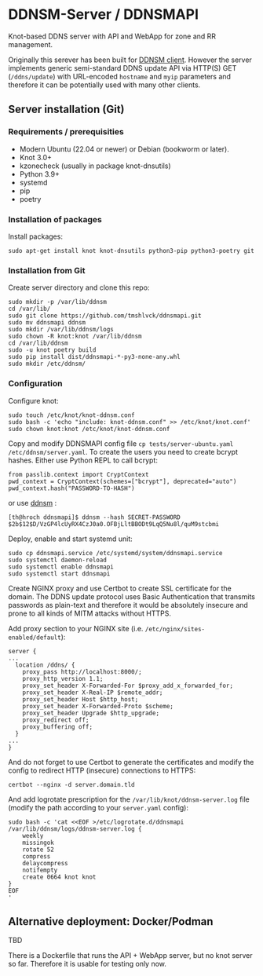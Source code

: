 # DDNSM-Server / DDNSMAPI

Knot-based DDNS server with API and WebApp for zone and RR management.

Originally this serever has been built for [DDNSM client](https://github.com/tmshlvck/ddnsm). However the
server implements generic semi-standard DDNS update API via HTTP(S) GET (`/ddns/update`) with URL-encoded
`hostname` and `myip` parameters and therefore it can be potentially used with many other clients.

## Server installation (Git)

### Requirements / prerequisities

* Modern Ubuntu (22.04 or newer) or Debian (bookworm or later).
* Knot 3.0+
* kzonecheck (usually in package knot-dnsutils)
* Python 3.9+
* systemd
* pip
* poetry

### Installation of packages

Install packages:
```
sudo apt-get install knot knot-dnsutils python3-pip python3-poetry git
```

### Installation from Git

Create server directory and clone this repo:
```
sudo mkdir -p /var/lib/ddnsm
cd /var/lib/
sudo git clone https://github.com/tmshlvck/ddnsmapi.git
sudo mv ddnsmapi ddnsm
sudo mkdir /var/lib/ddnsm/logs
sudo chown -R knot:knot /var/lib/ddnsm
cd /var/lib/ddnsm
sudo -u knot poetry build
sudo pip install dist/ddnsmapi-*-py3-none-any.whl
sudo mkdir /etc/ddnsm/
```

### Configuration
Configure knot:
```
sudo touch /etc/knot/knot-ddnsm.conf
sudo bash -c 'echo "include: knot-ddnsm.conf" >> /etc/knot/knot.conf'
sudo chown knot:knot /etc/knot/knot-ddnsm.conf
```

Copy and modify DDNSMAPI config file `cp tests/server-ubuntu.yaml /etc/ddnsm/server.yaml`.
To create the users you need to create bcrypt hashes. Either use Python REPL to call bcrypt:

```
from passlib.context import CryptContext
pwd_context = CryptContext(schemes=["bcrypt"], deprecated="auto")
pwd_context.hash("PASSWORD-TO-HASH")
```

or use [ddnsm](https://github.com/tmshlvck/ddnsm) :
```
[th@hroch ddnsmapi]$ ddnsm --hash SECRET-PASSWORD
$2b$12$D/VzGP4lcUyRX4CzJ0a0.OFBjLltBBODt9LqQ5Nu8l/quM9stcbmi
```

Deploy, enable and start systemd unit:
```
sudo cp ddnsmapi.service /etc/systemd/system/ddnsmapi.service
sudo systemctl daemon-reload
sudo systemctl enable ddnsmapi
sudo systemctl start ddnsmapi
```

Create NGINX proxy and use Certbot to create SSL certificate for the domain. The DDNS update protocol uses
Basic Authentication that transmits passwords as plain-text and therefore it would be absolutely insecure
and prone to all kinds of MITM attacks without HTTPS.

Add proxy section to your NGINX site (i.e. `/etc/nginx/sites-enabled/default`): 

```
server {
...
  location /ddns/ {
    proxy_pass http://localhost:8000/;
    proxy_http_version 1.1;
    proxy_set_header X-Forwarded-For $proxy_add_x_forwarded_for;
    proxy_set_header X-Real-IP $remote_addr;
    proxy_set_header Host $http_host;
    proxy_set_header X-Forwarded-Proto $scheme;
    proxy_set_header Upgrade $http_upgrade;
    proxy_redirect off;
    proxy_buffering off;
  }
...
}
```

And do not forget to use Certbot to generate the certificates and modify the config to redirect HTTP
(insecure) connections to HTTPS:
```
certbot --nginx -d server.domain.tld
```

And add logrotate prescription for the `/var/lib/knot/ddnsm-server.log` file (modify the path
according to your `server.yaml` config):

```
sudo bash -c 'cat <<EOF >/etc/logrotate.d/ddnsmapi
/var/lib/ddnsm/logs/ddnsm-server.log {
	weekly
	missingok
	rotate 52
	compress
	delaycompress
	notifempty
	create 0664 knot knot
}
EOF
'
```


## Alternative deployment: Docker/Podman
TBD

There is a Dockerfile that runs the API + WebApp server, but no knot server so far.
Therefore it is usable for testing only now.